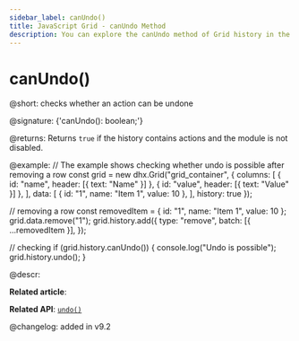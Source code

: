 ```yaml
---
sidebar_label: canUndo()
title: JavaScript Grid - canUndo Method 
description: You can explore the canUndo method of Grid history in the documentation of the DHTMLX JavaScript UI library. Browse developer guides and API reference, try out code examples and live demos, and download a free 30-day evaluation version of DHTMLX Suite.
---
```


# canUndo()

@short: checks whether an action can be undone

@signature: {'canUndo(): boolean;'}

@returns: Returns `true` if the history contains actions and the module is not disabled.

@example:
// The example shows checking whether undo is possible after removing a row
const grid = new dhx.Grid("grid_container", {
    columns: [
        { id: "name", header: [{ text: "Name" }] },
        { id: "value", header: [{ text: "Value" }] },
    ],
    data: [
        { id: "1", name: "Item 1", value: 10 },
    ],
    history: true
});

// removing a row
const removedItem = { id: "1", name: "Item 1", value: 10 };
grid.data.remove("1");
grid.history.add({
    type: "remove",
    batch: [{ ...removedItem }],
});

// checking
if (grid.history.canUndo()) {
    console.log("Undo is possible");
    grid.history.undo();
}

@descr:

**Related article**: 

**Related API**: [`undo()`](grid/api/history/undo_method.md)

@changelog:
added in v9.2